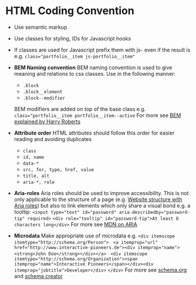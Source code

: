 # HTML Coding Convention

- Use semantic markup
- Use classes for styling, IDs for Javascript hooks
- If classes are used for Javascript prefix them with js- even if the result is e.g. `class="portfolio__item js-portfolio__item"`
- __BEM Naming convention__
  BEM naming convention is used to give meaning and relations to css classes. Use in the following manner:
  - `.block`
  - `.block__element`
  - `.block--modifier`

  BEM modifiers are added on top of the base class e.g. `class="portfolio__item portfolio__item--active`
  For more see [BEM explained by Harry Roberts](http://csswizardry.com/2013/01/mindbemding-getting-your-head-round-bem-syntax/)
- __Attribute order__
  HTML attributes should follow this order for easier reading and avoiding duplicates
  - `class`
  - `id, name`
  - `data-*`
  - `src, for, type, href, value`
  - `title, alt`
  - `aria-*, role`
- __Aria-roles__
  Aria roles should be used to improve accessibility.
  This is not only applicable to the structure of a page (e.g. [Website structure with Aria roles](http://www.html5accessibility.com/tests/roles-land.html)) but also to link elements which only share a visual bond e.g. a tooltip:
  `<input type="text" id="password" aria-describedby="password-tip" required>`
  `<div role="tooltip" id="password-tip">At least 8 characters long</div>`
  For more see [MDN on ARIA](https://developer.mozilla.org/en-US/docs/Web/Accessibility/ARIA)
- __Microdata__
  Make appropriate use of microdata e.g.
  `<div itemscope itemtype="http://schema.org/Person">`
  &nbsp;&nbsp;`<a itemprop="url" href="http://www.interactive-pioneers.de"><div itemprop="name"><strong>John Doe</strong></div></a>`
  &nbsp;&nbsp;`<div itemscope itemtype="http://schema.org/Organization"><span itemprop="name">Interactive Pioneers</span></div><div itemprop="jobtitle">Developer</div>`
  `</div>`
  For more see [schema.org](schema.org) and [schema creator](schema-creator.org)
